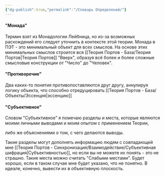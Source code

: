 ```yaml
---
{"dg-publish":true,"permalink":"/Словарь Определений/"}
---
```


#### "Монада"
Термин взят из Монадологии Лейбница, но из-за возможных расхождений его следует уточнить в контексте этой теории.
Монада в ПЭТ - это минимальный объект для всех смыслов. На основе этих минимальных смыслов строится вся [[Теория Портов - База/Теория Портов\|Теория Портов]] "Вверх", образуя всё более и более сложные смысловые конструкции от "Число" до "Человек".
#### "Противоречие"
Два каких-то понятия противопоставляются друг другу, аннулируя логику объекта, что способно отредуцировать [[Теория Портов - База/Объекты/Эссенция\|эссенцию]]
#### "Субъективное"
Словом "Субъективное" я помечаю разделы и места, которые являются моими личными выводами и моим опытом с применением Теории, 

либо же объяснениями о том, с чего делаются выводы.

Такие разделы могут дополнять информацию людям с совпадающей мне [[Теория Портов - Синхронизация/Взаимодействие/Субъективная шифрация\|Субъективностью]], но если вы не можете их понять - это не страшно.
Такие места можно считать "Слабыми местами".
Будет хорошо, если в таком случае мне будет указано, что не понятно.
В идеале, конечно, вывести их в объективную плоскость.
